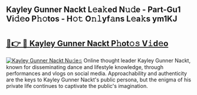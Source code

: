 ## Kayley Gunner Nackt L𝚎a𝚔ed N𝚞𝚍e - Part-Gu1 Vi𝚍𝚎o P𝚑𝚘tos - H𝚘𝚝 O𝚗𝚕yf𝚊ns L𝚎a𝚔s ym1KJ

# <h2><a href="http://kf0324k.oniu.top/?m=Kayley+Gunner+Nackt">🔗👉 🔴 Kayley Gunner Nackt P𝚑ot𝚘𝚜 V𝚒d𝚎o</a></h2>

[![Kayley Gunner Nackt Nu𝚍e𝚜](https://i.imgur.com/0qMVB7G.gif)](http://kf0324k.oniu.top/?m=Kayley+Gunner+Nackt)
Online thought leader Kayley Gunner Nackt, known for disseminating dance and lifestyle knowledge, through performances and vlogs on social media. Approachability and authenticity are the keys to Kayley Gunner Nackt's public persona, but the enigma of his private life continues to captivate the public's imagination.  
